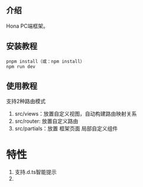 ## 介绍

Hona PC端框架。

## 安装教程

````
pnpm install（或：npm install）
npm run dev
````

## 使用教程

支持2种路由模式

1. src/views：放置自定义视图，自动构建路由映射关系
2. src/router: 放置自定义路由
3. src/partials：放置 框架页面 局部自定义组件

# 特性

1. 支持.d.ts智能提示
2. 